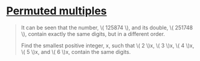 # [Permuted multiples](https://projecteuler.net/problem=52)

> It can be seen that the number, \\( 125874 \\), and its double, \\( 251748 \\), contain exactly the same digits, but in a different order.
> 
> Find the smallest positive integer, x, such that \\( 2 \\)x, \\( 3 \\)x, \\( 4 \\)x, \\( 5 \\)x, and \\( 6 \\)x, contain the same digits.
